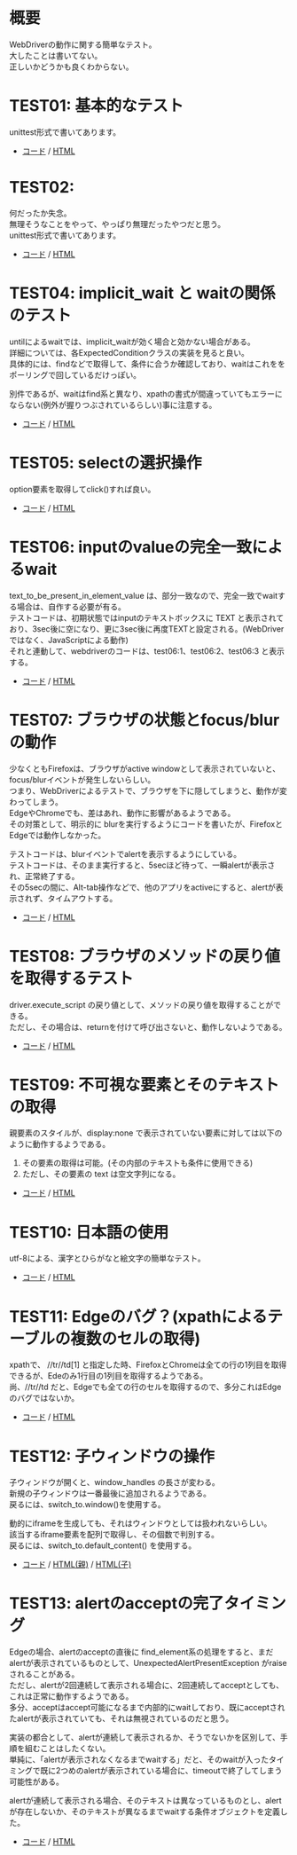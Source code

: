 # 概要
WebDriverの動作に関する簡単なテスト。  
大したことは書いてない。  
正しいかどうかも良くわからない。  

# TEST01: 基本的なテスト
unittest形式で書いてあります。

+ [コード](test01.py) / [HTML](test.html)

# TEST02: 
何だったか失念。  
無理そうなことをやって、やっぱり無理だったやつだと思う。  
unittest形式で書いてあります。  

+ [コード](test02.py) / [HTML](test02.html)



# TEST04: implicit_wait と waitの関係のテスト
untilによるwaitでは、implicit_waitが効く場合と効かない場合がある。  
詳細については、各ExpectedConditionクラスの実装を見ると良い。  
具体的には、findなどで取得して、条件に合うか確認しており、waitはこれををポーリングで回しているだけっぽい。  

別件であるが、waitはfind系と異なり、xpathの書式が間違っていてもエラーにならない(例外が握りつぶされているらしい)事に注意する。  

+ [コード](test04.py) / [HTML](test.html)


# TEST05: selectの選択操作
option要素を取得してclick()すれば良い。

+ [コード](test05.py) / [HTML](test05.html)


# TEST06: inputのvalueの完全一致によるwait
text_to_be_present_in_element_value は、部分一致なので、完全一致でwaitする場合は、自作する必要が有る。  
テストコードは、初期状態ではinputのテキストボックスに TEXT と表示されており、3sec後に空になり、更に3sec後に再度TEXTと設定される。(WebDriverではなく、JavaScriptによる動作)  
それと連動して、webdriverのコードは、test06:1、test06:2、test06:3 と表示する。

+ [コード](test06.py) / [HTML](test06.html)


# TEST07: ブラウザの状態とfocus/blurの動作
少なくともFirefoxは、ブラウザがactive windowとして表示されていないと、focus/blurイベントが発生しないらしい。  
つまり、WebDriverによるテストで、ブラウザを下に隠してしまうと、動作が変わってしまう。  
EdgeやChromeでも、差はあれ、動作に影響があるようである。  
その対策として、明示的に blurを実行するようにコードを書いたが、FirefoxとEdgeでは動作しなかった。  

テストコードは、blurイベントでalertを表示するようにしている。  
テストコードは、そのまま実行すると、5secほど待って、一瞬alertが表示され、正常終了する。  
その5secの間に、Alt-tab操作などで、他のアプリをactiveにすると、alertが表示されず、タイムアウトする。  

+ [コード](test07.py) / [HTML](test07.html)

# TEST08: ブラウザのメソッドの戻り値を取得するテスト
driver.execute_script の戻り値として、メソッドの戻り値を取得することができる。  
ただし、その場合は、returnを付けて呼び出さないと、動作しないようである。  

+ [コード](test08.py) / [HTML](test08.html)


# TEST09: 不可視な要素とそのテキストの取得
親要素のスタイルが、display:none で表示されていない要素に対しては以下のように動作するようである。
1. その要素の取得は可能。(その内部のテキストも条件に使用できる)  
1. ただし、その要素の text は空文字列になる。  

+ [コード](test09.py) / [HTML](test09.html)


# TEST10: 日本語の使用
utf-8による、漢字とひらがなと絵文字の簡単なテスト。  

+ [コード](test10.py) / [HTML](test10.html)


# TEST11: Edgeのバグ？(xpathによるテーブルの複数のセルの取得)
xpathで、 //tr//td[1] と指定した時、FirefoxとChromeは全ての行の1列目を取得できるが、Edeのみ1行目の1列目を取得するようである。  
尚、//tr//td だと、Edgeでも全ての行のセルを取得するので、多分これはEdgeのバグではないか。  


+ [コード](test11.py) / [HTML](test11.html)


# TEST12: 子ウィンドウの操作
子ウィンドウが開くと、window_handles の長さが変わる。  
新規の子ウィンドウは一番最後に追加されるようである。  
戻るには、switch_to.window()を使用する。

動的にiframeを生成しても、それはウィンドウとしては扱われないらしい。  
該当するiframe要素を配列で取得し、その個数で判別する。  
戻るには、switch_to.default_content() を使用する。  


+ [コード](test12.py) / [HTML(親)](test12.html) / [HTML(子)](test12b.html)


# TEST13: alertのacceptの完了タイミング
Edgeの場合、alertのacceptの直後に find_element系の処理をすると、まだalertが表示されているものとして、UnexpectedAlertPresentException がraiseされることがある。  
ただし、alertが2回連続して表示される場合に、2回連続してacceptとしても、これは正常に動作するようである。  
多分、acceptはaccept可能になるまで内部的にwaitしており、既にacceptされたalertが表示されていても、それは無視されているのだと思う。  

実装の都合として、alertが連続して表示されるか、そうでないかを区別して、手順を組むことはしたくない。  
単純に、「alertが表示されなくなるまでwaitする」だと、そのwaitが入ったタイミングで既に2つめのalertが表示されている場合に、timeoutで終了してしまう可能性がある。  

alertが連続して表示される場合、そのテキストは異なっているものとし、alertが存在しないか、そのテキストが異なるまでwaitする条件オブジェクトを定義した。

+ [コード](test13.py) / [HTML](test13.html)

